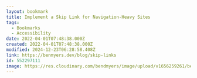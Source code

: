 ```yaml
---
layout: bookmark
title: Implement a Skip Link for Navigation-Heavy Sites
tags:
  - Bookmarks
  - Accessibility
date: 2022-04-01T07:48:38.000Z
created: 2022-04-01T07:48:38.000Z
modified: 2024-12-23T06:28:58.408Z
link: https://benmyers.dev/blog/skip-links
id: 552297111
image: https://res.cloudinary.com/bendmyers/image/upload/v1656259261/benmyers.dev/skip-links_s6ajvd.png
---
```

